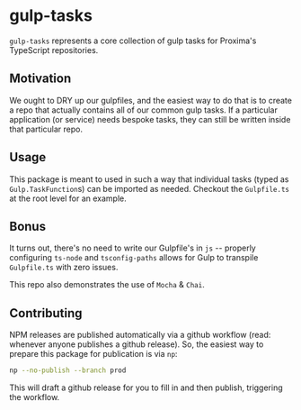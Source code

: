 # gulp-tasks

`gulp-tasks` represents a core collection of gulp tasks for Proxima's TypeScript
repositories.

## Motivation

We ought to DRY up our gulpfiles, and the easiest way to do that is to create a
repo that actually contains all of our common gulp tasks. If a particular
application (or service) needs bespoke tasks, they can still be written inside
that particular repo.

## Usage

This package is meant to used in such a way that individual tasks (typed as
`Gulp.TaskFunction`s) can be imported as needed. Checkout the `Gulpfile.ts` at
the root level for an example.

## Bonus

It turns out, there's no need to write our Gulpfile's in `js` -- properly
configuring `ts-node` and `tsconfig-paths` allows for Gulp to transpile
`Gulpfile.ts` with zero issues.

This repo also demonstrates the use of `Mocha` & `Chai`.

## Contributing

NPM releases are published automatically via a github workflow (read: whenever
anyone publishes a github release). So, the easiest way to prepare this package
 for publication is via `np`:

```bash
np --no-publish --branch prod
```

This will draft a github release for you to fill in and then publish,
triggering the workflow.
